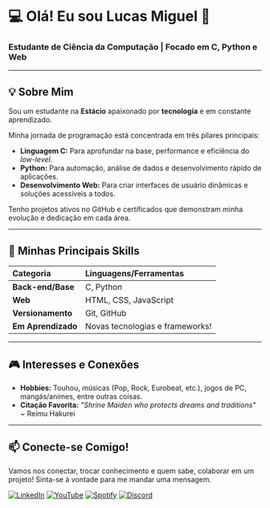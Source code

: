 # 💻 Olá! Eu sou Lucas Miguel 👋

### Estudante de Ciência da Computação | Focado em C, Python e Web

---

## 💡 Sobre Mim

Sou um estudante na **Estácio** apaixonado por **tecnologia** e em constante aprendizado.

Minha jornada de programação está concentrada em três pilares principais:

- **Linguagem C:** Para aprofundar na base, performance e eficiência do *low-level*.
- **Python:** Para automação, análise de dados e desenvolvimento rápido de aplicações.
- **Desenvolvimento Web:** Para criar interfaces de usuário dinâmicas e soluções acessíveis a todos.

Tenho projetos ativos no GitHub e certificados que demonstram minha evolução e dedicação em cada área.

---

## 🚀 Minhas Principais Skills

| Categoria | Linguagens/Ferramentas |
| :--- | :--- |
| **Back-end/Base** | C, Python |
| **Web** | HTML, CSS, JavaScript |
| **Versionamento** | Git, GitHub |
| **Em Aprendizado** | Novas tecnologias e frameworks! |

---

## 🎮 Interesses e Conexões

- **Hobbies:** Touhou, músicas (Pop, Rock, Eurobeat, etc.), jogos de PC, mangás/animes, entre outras coisas.
- **Citação Favorita:** *"Shrine Maiden who protects dreams and traditions"* ~ Reimu Hakurei

---

## 📫 Conecte-se Comigo!

Vamos nos conectar, trocar conhecimento e quem sabe, colaborar em um projeto! Sinta-se à vontade para me mandar uma mensagem.

[![LinkedIn](https://img.shields.io/badge/LinkedIn-0077B5?style=for-the-badge&logo=linkedin&logoColor=white)](https://www.linkedin.com/in/lucas-miguel-rocha-silva-378276366/)
[![YouTube](https://img.shields.io/badge/YouTube-FF0000?style=for-the-badge&logo=youtube&logoColor=white)](https://www.youtube.com/c/LucasinXablau)
[![Spotify](https://img.shields.io/badge/Spotify-1ED760?style=for-the-badge&logo=spotify&logoColor=white)](https://open.spotify.com/user/efvf8l4lxkdmw14d29dlsnw6w?si=f44f70fc183f45b3)
[![Discord](https://img.shields.io/badge/Discord-5865F2?style=for-the-badge&logo=discord&logoColor=white)](https://discord.gg/E2csXY2aCq)
